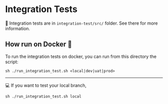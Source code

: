 # Integration Tests

👀 Integration tests are in `integration-test/src/` folder. See there for more information.

## How run on Docker 🐳

To run the integration tests on docker, you can run from this directory the script:

``` shell
sh ./run_integration_test.sh <local|dev|uat|prod>
```

---
💻 If you want to test your local branch,

``` shell
sh ./run_integration_test.sh local
```